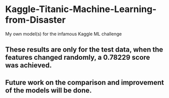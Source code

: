 # Kaggle-Titanic-Machine-Learning-from-Disaster
My own model(s) for the infamous Kaggle ML challenge

## These results are only for the test data, when the features changed randomly, a 0.78229 score was achieved. 
## Future work on the comparison and improvement of the models will be done.
